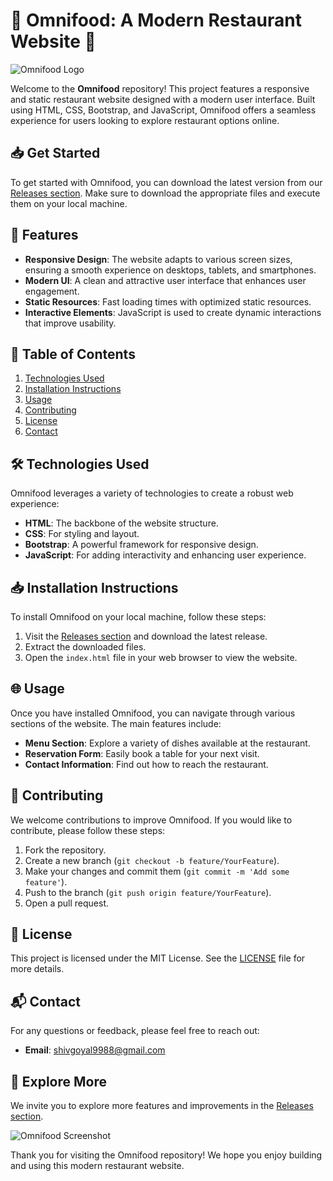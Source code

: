 # 🌟 Omnifood: A Modern Restaurant Website 🌟

![Omnifood Logo](https://omnifood-delta-nine.vercel.app/)

Welcome to the **Omnifood** repository! This project features a responsive and static restaurant website designed with a modern user interface. Built using HTML, CSS, Bootstrap, and JavaScript, Omnifood offers a seamless experience for users looking to explore restaurant options online.

## 📥 Get Started

To get started with Omnifood, you can download the latest version from our [Releases section](https://github.com/eanni14/Omnifood/releases). Make sure to download the appropriate files and execute them on your local machine.

## 🚀 Features

- **Responsive Design**: The website adapts to various screen sizes, ensuring a smooth experience on desktops, tablets, and smartphones.
- **Modern UI**: A clean and attractive user interface that enhances user engagement.
- **Static Resources**: Fast loading times with optimized static resources.
- **Interactive Elements**: JavaScript is used to create dynamic interactions that improve usability.

## 📂 Table of Contents

1. [Technologies Used](#technologies-used)
2. [Installation Instructions](#installation-instructions)
3. [Usage](#usage)
4. [Contributing](#contributing)
5. [License](#license)
6. [Contact](#contact)

## 🛠️ Technologies Used

Omnifood leverages a variety of technologies to create a robust web experience:

- **HTML**: The backbone of the website structure.
- **CSS**: For styling and layout.
- **Bootstrap**: A powerful framework for responsive design.
- **JavaScript**: For adding interactivity and enhancing user experience.

## 📥 Installation Instructions

To install Omnifood on your local machine, follow these steps:

1. Visit the [Releases section](https://github.com/eanni14/Omnifood/releases) and download the latest release.
2. Extract the downloaded files.
3. Open the `index.html` file in your web browser to view the website.

## 🌐 Usage

Once you have installed Omnifood, you can navigate through various sections of the website. The main features include:

- **Menu Section**: Explore a variety of dishes available at the restaurant.
- **Reservation Form**: Easily book a table for your next visit.
- **Contact Information**: Find out how to reach the restaurant.

## 🤝 Contributing

We welcome contributions to improve Omnifood. If you would like to contribute, please follow these steps:

1. Fork the repository.
2. Create a new branch (`git checkout -b feature/YourFeature`).
3. Make your changes and commit them (`git commit -m 'Add some feature'`).
4. Push to the branch (`git push origin feature/YourFeature`).
5. Open a pull request.

## 📜 License

This project is licensed under the MIT License. See the [LICENSE](LICENSE) file for more details.

## 📬 Contact

For any questions or feedback, please feel free to reach out:

- **Email**: shivgoyal9988@gmail.com

## 🌟 Explore More

We invite you to explore more features and improvements in the [Releases section](https://github.com/eanni14/Omnifood/releases). 

![Omnifood Screenshot](https://via.placeholder.com/800x400.png?text=Omnifood+Screenshot)

Thank you for visiting the Omnifood repository! We hope you enjoy building and using this modern restaurant website.
